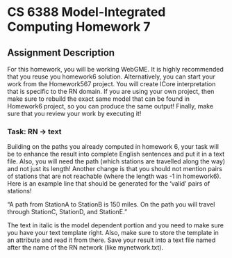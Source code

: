 # CS 6388 Model-Integrated Computing Homework 7

## Assignment Description

For this homework, you will be working WebGME. It is highly recommended that you reuse you homework6 solution. Alternatively, you can start your work from the Homework567 project. You will create ICore interpretation that is specific to the RN domain. If you are using your own project, then make sure to rebuild the exact same model that can be found in Homework6 project, so you can produce the same output! Finally, make sure that you review your work by executing it!

### Task: RN -> text

Building on the paths you already computed in homework 6, your task will be to enhance the result into complete English sentences and put it in a text file. Also, you will need the path (which stations are travelled along the way) and not just its length! Another change is that you should not mention pairs of stations that are not reachable (where the length was -1 in homework6).
Here is an example line that should be generated for the ‘valid’ pairs of stations!

“A path from StationA to StationB is 150 miles. On the path you will travel through StationC, StationD, and StationE.”

The text in italic is the model dependent portion and you need to make sure you have your text template right. Also, make sure to store the template in an attribute and read it from there. Save your result into a text file named after the name of the RN network (like mynetwork.txt).
